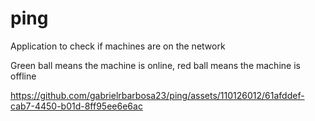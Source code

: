 # ping
Application to check if machines are on the network

Green ball means the machine is online, red ball means the machine is offline


https://github.com/gabrielrbarbosa23/ping/assets/110126012/61afddef-cab7-4450-b01d-8ff95ee6e6ac

